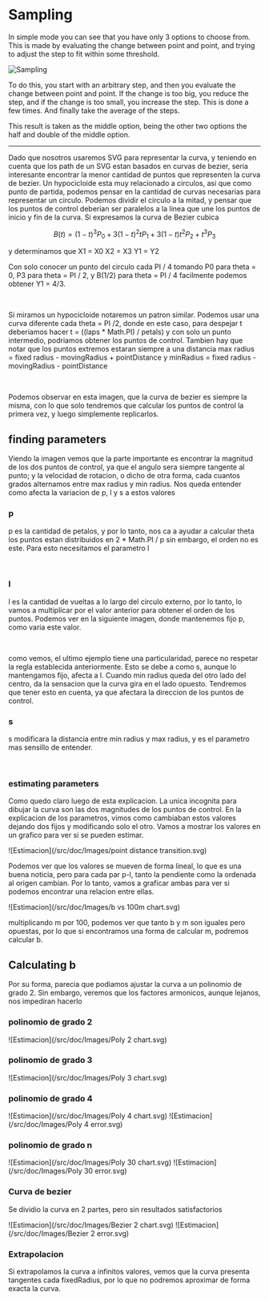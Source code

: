 # Sampling

In simple mode you can see that you have only 3 options to choose from. This is made by evaluating the change between point and point, and trying to adjust the step to fit within some threshold.

![Sampling](https://upload.wikimedia.org/wikipedia/commons/2/2d/Tangent_function_animation.gif)

To do this, you start with an arbitrary step, and then you evaluate the change between point and point. If the change is too big, you reduce the step, and if the change is too small, you increase the step. This is done a few times. And finally take the average of the steps.

This result is taken as the middle option, being the other two options the half and double of the middle option.

---

Dado que nosotros usaremos SVG para representar la curva, y teniendo en cuenta que los path de un SVG estan basados en curvas de bezier, seria interesante encontrar la menor cantidad de puntos que representen la curva de bezier. Un hypocicloide esta muy relacionado a circulos, asi que como punto de partida, podemos pensar en la cantidad de curvas necesarias para representar un circulo.
Podemos dividir el circulo a la mitad, y pensar que los puntos de control deberian ser paralelos a la linea que une los puntos de inicio y fin de la curva.
Si expresamos la curva de Bezier cubica

$$
B(t) = (1-t)^3 P_0 + 3(1-t)^2 t P_1 + 3(1-t) t^2 P_2 + t^3 P_3
$$

y determinamos que
X1 = X0
X2 = X3
Y1 = Y2

Con solo conocer un punto del circulo cada PI / 4
tomando P0 para theta = 0, P3 para theta = PI / 2, y B(1/2) para theta = PI / 4
facilmente podemos obtener Y1 = 4/3.

![Circulo](/src/doc/Images/circle-svg.svg)

Si miramos un hypocicloide notaremos un patron similar. Podemos usar una curva diferente cada theta = PI /2, donde en este caso, para despejar t deberiamos hacer
t = ((laps \* Math.PI) / petals)
y con solo un punto intermedio, podriamos obtener los puntos de control. Tambien hay que notar que los puntos extremos estaran siempre a una distancia
max radius = fixed radius - movingRadius + pointDistance
y
minRadius = fixed radius - movingRadius - pointDistance

![Hypocicloide](/src/doc/Images/CP-on-half-radius.svg)

Podemos observar en esta imagen, que la curva de bezier es siempre la misma, con lo que solo tendremos que calcular los puntos de control la primera vez, y luego simplemente replicarlos.

## finding parameters

Viendo la imagen vemos que la parte importante es encontrar la magnitud de los dos puntos de control, ya que el angulo sera siempre tangente al punto; y la velocidad de rotacion, o dicho de otra forma, cada cuantos grados alternamos entre max radius y min radius. Nos queda entender como afecta la variacion de p, l y s a estos valores

### p

p es la cantidad de petalos, y por lo tanto, nos ca a ayudar a calcular theta
los puntos estan distribuidos en 2 \* Math.PI / p
sin embargo, el orden no es este. Para esto necesitamos el parametro l

![Petalos](/src/doc/Images/p5-l3-c50.svg)
![Petalos](/src/doc/Images/p7-l3-c50.svg)
![Petalos](/src/doc/Images/p8-l3-c50.svg)

### l

l es la cantidad de vueltas a lo largo del circulo externo, por lo tanto, lo vamos a multiplicar por el valor anterior para obtener el orden de los puntos. Podemos ver en la siguiente imagen, donde mantenemos fijo p, como varia este valor.

![Vueltas](/src/doc/Images/p5-l1-c50.svg)
![Vueltas](/src/doc/Images/p5-l2-c50.svg)
![Vueltas](/src/doc/Images/p5-l3-c50.svg)
![Vueltas](/src/doc/Images/p5-l4-c50.svg)

como vemos, el ultimo ejemplo tiene una particularidad, parece no respetar la regla establecida anteriormente. Esto se debe a como s, aunque lo mantengamos fijo, afecta a l. Cuando min radius queda del otro lado del centro, da la sensacion que la curva gira en el lado opuesto.
Tendremos que tener esto en cuenta, ya que afectara la direccion de los puntos de control.

### s

s modificara la distancia entre min radius y max radius, y es el parametro mas sensillo de entender.

![Distancia](/src/doc/Images/p5-l3-c20.svg)
![Distancia](/src/doc/Images/p5-l3-c60.svg)
![Distancia](/src/doc/Images/p5-l3-c80.svg)

### estimating parameters

Como quedo claro luego de esta explicacion. La unica incognita para dibujar la curva son las dos magnitudes de los puntos de control. En la explicacion de los parametros, vimos como cambiaban estos valores dejando dos fijos y modificando solo el otro.
Vamos a mostrar los valores en un grafico para ver si se pueden estimar.

![Estimacion](/src/doc/Images/point distance transition.svg)

Podemos ver que los valores se mueven de forma lineal, lo que es una buena noticia, pero para cada par p-l, tanto la pendiente como la ordenada al origen cambian. Por lo tanto, vamos a graficar ambas para ver si podemos encontrar una relacion entre ellas.

![Estimacion](/src/doc/Images/b vs 100m chart.svg)

multiplicando m por 100, podemos ver que tanto b y m son iguales pero opuestas, por lo que si encontramos una forma de calcular m, podremos calcular b.

## Calculating b

Por su forma, parecia que podiamos ajustar la curva a un polinomio de grado 2. Sin embargo, veremos que los factores armonicos, aunque lejanos, nos impediran hacerlo

### polinomio de grado 2

![Estimacion](/src/doc/Images/Poly 2 chart.svg)

### polinomio de grado 3

![Estimacion](/src/doc/Images/Poly 3 chart.svg)

### polinomio de grado 4

![Estimacion](/src/doc/Images/Poly 4 chart.svg)
![Estimacion](/src/doc/Images/Poly 4 error.svg)

### polinomio de grado n

![Estimacion](/src/doc/Images/Poly 30 chart.svg)
![Estimacion](/src/doc/Images/Poly 30 error.svg)

### Curva de bezier

Se dividio la curva en 2 partes, pero sin resultados satisfactorios

![Estimacion](/src/doc/Images/Bezier 2 chart.svg)
![Estimacion](/src/doc/Images/Bezier 2 error.svg)

### Extrapolacion

Si extrapolamos la curva a infinitos valores, vemos que la curva presenta tangentes cada fixedRadius, por lo que no podremos aproximar de forma exacta la curva.

